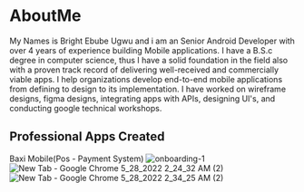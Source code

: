 # AboutMe
My Names is Bright Ebube Ugwu and i am an Senior Android Developer with over 4 years of experience building Mobile applications. I have a B.S.c degree in computer science, thus I have a solid foundation in the field also with a proven track record of delivering well-received and commercially viable apps. I help organizations develop end-to-end mobile applications from defining to design to its implementation. I have worked on wireframe designs, figma designs, integrating apps with APIs, designing UI's, and conducting google technical workshops.

## Professional Apps Created
Baxi Mobile(Pos - Payment System)
![onboarding-1](https://user-images.githubusercontent.com/82580142/170804464-e66d0a74-3d32-46b8-8e1a-3e88fe54de5a.png)
![New Tab - Google Chrome 5_28_2022 2_24_32 AM (2)](https://user-images.githubusercontent.com/82580142/170804663-a40390ca-1396-4cbf-a094-05a52db4c1a9.png)
![New Tab - Google Chrome 5_28_2022 2_34_25 AM (2)](https://user-images.githubusercontent.com/82580142/170804703-c4774177-859a-48ff-9df8-9c69374d5858.png)

